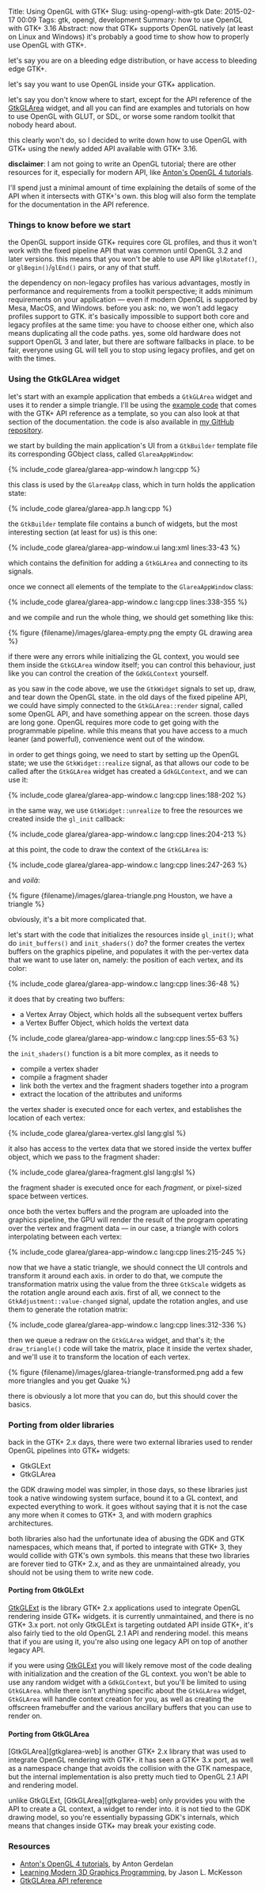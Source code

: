 Title: Using OpenGL with GTK+
Slug: using-opengl-with-gtk
Date: 2015-02-17 00:09
Tags: gtk, opengl, development
Summary: how to use OpenGL with GTK+ 3.16
Abstract: now that GTK+ supports OpenGL natively (at least on Linux and Windows) it's probably a good time to show how to properly use OpenGL with GTK+.

let's say you are on a bleeding edge distribution, or have access to
bleeding edge GTK+.

let's say you want to use OpenGL inside your GTK+ application.

let's say you don't know where to start, except for the API reference of the
[GtkGLArea][gtk-glarea-api] widget, and all you can find are examples and
tutorials on how to use OpenGL with GLUT, or SDL, or worse some random
toolkit that nobody heard about.

this clearly won't do, so I decided to write down how to use OpenGL with
GTK+ using the newly added API available with GTK+ 3.16.

**disclaimer**: I am not going to write an OpenGL tutorial; there are other
resources for it, especially for modern API, like [Anton's OpenGL 4 tutorials][anton-gl4-tut].

I'll spend just a minimal amount of time explaining the details of some of
the API when it intersects with GTK+'s own. this blog will also form the
template for the documentation in the API reference.

### Things to know before we start

the OpenGL support inside GTK+ requires core GL profiles, and thus it won't
work with the fixed pipeline API that was common until OpenGL 3.2 and later
versions. this means that you won't be able to use API like `glRotatef()`,
or `glBegin()`/`glEnd()` pairs, or any of that stuff.

the dependency on non-legacy profiles has various advantages, mostly in
performance and requirements from a toolkit perspective; it adds minimum
requirements on your application — even if modern OpenGL is supported by
Mesa, MacOS, and Windows. before you ask: no, we won't add legacy profiles
support to GTK. it's basically impossible to support both core and legacy
profiles at the same time: you have to choose either one, which also means
duplicating all the code paths. yes, some old hardware does not support
OpenGL 3 and later, but there are software fallbacks in place. to be fair,
everyone using GL will tell you to stop using legacy profiles, and get on
with the times.

### Using the GtkGLArea widget

let's start with an example application that embeds a `GtkGLArea` widget and
uses it to render a simple triangle. I'll be using the [example
code][gtk-api-example] that comes with the GTK+ API reference as a template,
so you can also look at that section of the documentation. the code is also
available in [my GitHub repository][glarea-example-git].

we start by building the main application's UI from a `GtkBuilder` template
file its corresponding GObject class, called `GlareaAppWindow`:

{% include_code glarea/glarea-app-window.h lang:cpp %}

this class is used by the `GlareaApp` class, which in turn holds the
application state:

{% include_code glarea/glarea-app.h lang:cpp %}

the `GtkBuilder` template file contains a bunch of widgets, but the most
interesting section (at least for us) is this one:

{% include_code glarea/glarea-app-window.ui lang:xml lines:33-43 %}

which contains the definition for adding a `GtkGLArea` and connecting to its
signals.

once we connect all elements of the template to the `GlareaAppWindow` class:

{% include_code glarea/glarea-app-window.c lang:cpp lines:338-355 %}

and we compile and run the whole thing, we should get something like this:

{% figure {filename}/images/glarea-empty.png the empty GL drawing area %}

if there were any errors while initializing the GL context, you would see
them inside the `GtkGLArea` window itself; you can control this behaviour,
just like you can control the creation of the `GdkGLContext` yourself.

as you saw in the code above, we use the `GtkWidget` signals to set up,
draw, and tear down the OpenGL state. in the old days of the fixed pipeline
API, we could have simply connected to the `GtkGLArea::render` signal,
called some OpenGL API, and have something appear on the screen. those days
are long gone. OpenGL requires more code to get going with the programmable
pipeline. while this means that you have access to a much leaner (and
powerful), convenience went out of the window.

in order to get things going, we need to start by setting up the OpenGL
state; we use the `GtkWidget::realize` signal, as that allows our code to be
called after the `GtkGLArea` widget has created a `GdkGLContext`, and we can
use it:

{% include_code glarea/glarea-app-window.c lang:cpp lines:188-202 %}

in the same way, we use `GtkWidget::unrealize` to free the resources we
created inside the `gl_init` callback:

{% include_code glarea/glarea-app-window.c lang:cpp lines:204-213 %}

at this point, the code to draw the context of the `GtkGLArea` is:

{% include_code glarea/glarea-app-window.c lang:cpp lines:247-263 %}

and *voilà*:

{% figure {filename}/images/glarea-triangle.png Houston, we have a triangle %}

obviously, it's a bit more complicated that.

let's start with the code that initializes the resources inside `gl_init()`;
what do `init_buffers()` and `init_shaders()` do? the former creates the
vertex buffers on the graphics pipeline, and populates it with the
per-vertex data that we want to use later on, namely: the position of each
vertex, and its color:

{% include_code glarea/glarea-app-window.c lang:cpp lines:36-48 %}

it does that by creating two buffers:

 * a Vertex Array Object, which holds all the subsequent vertex buffers
 * a Vertex Buffer Object, which holds the vertext data

{% include_code glarea/glarea-app-window.c lang:cpp lines:55-63 %}

the `init_shaders()` function is a bit more complex, as it needs to

 * compile a vertex shader
 * compile a fragment shader
 * link both the vertex and the fragment shaders together into a program
 * extract the location of the attributes and uniforms

the vertex shader is executed once for each vertex, and establishes the
location of each vertex:

{% include_code glarea/glarea-vertex.glsl lang:glsl %}

it also has access to the vertex data that we stored inside the vertex
buffer object, which we pass to the fragment shader:

{% include_code glarea/glarea-fragment.glsl lang:glsl %}

the fragment shader is executed once for each *fragment*, or pixel-sized
space between vertices.

once both the vertex buffers and the program are uploaded into the graphics
pipeline, the GPU will render the result of the program operating over the
vertex and fragment data — in our case, a triangle with colors interpolating
between each vertex:

{% include_code glarea/glarea-app-window.c lang:cpp lines:215-245 %}

now that we have a static triangle, we should connect the UI controls and
transform it around each axis. in order to do that, we compute the
transformation matrix using the value from the three `GtkScale` widgets as
the rotation angle around each axis. first of all, we connect to the
`GtkAdjustment::value-changed` signal, update the rotation angles, and use
them to generate the rotation matrix:

{% include_code glarea/glarea-app-window.c lang:cpp lines:312-336 %}

then we queue a redraw on the `GtkGLArea` widget, and that's it; the
`draw_triangle()` code will take the matrix, place it inside the vertex
shader, and we'll use it to transform the location of each vertex.

{% figure {filename}/images/glarea-triangle-transformed.png add a few more triangles and you get Quake %}

there is obviously a lot more that you can do, but this should cover the
basics.

### Porting from older libraries

back in the GTK+ 2.x days, there were two external libraries used to render
OpenGL pipelines into GTK+ widgets:

 * GtkGLExt
 * GtkGLArea

the GDK drawing model was simpler, in those days, so these libraries just
took a native windowing system surface, bound it to a GL context, and
expected everything to work. it goes without saying that it is not the case
any more when it comes to GTK+ 3, and with modern graphics architectures.

both libraries also had the unfortunate idea of abusing the GDK and GTK
namespaces, which means that, if ported to integrate with GTK+ 3, they would
collide with GTK's own symbols. this means that these two libraries are
forever tied to GTK+ 2.x, and as they are unmaintained already, you should
not be using them to write new code.

#### Porting from GtkGLExt

[GtkGLExt][gtkglext-web] is the library GTK+ 2.x applications used to
integrate OpenGL rendering inside GTK+ widgets. it is currently
unmaintained, and there is no GTK+ 3.x port. not only GtkGLExt is targeting
outdated API inside GTK+, it's also fairly tied to the old OpenGL 2.1 API
and rendering model. this means that if you are using it, you're also using
one legacy API on top of another legacy API.

if you were using [GtkGLExt][gtkglext-web] you will likely remove most of
the code dealing with initialization and the creation of the GL context. you
won't be able to use any random widget with a `GdkGLContext`, but you'll be
limited to using `GtkGLArea`. while there isn't anything specific about the
`GtkGLArea` widget, `GtkGLArea` will handle context creation for you, as
well as creating the offscreen framebuffer and the various ancillary buffers
that you can use to render on.

#### Porting from GtkGLArea

[GtkGLArea][gtkglarea-web] is another GTK+ 2.x library that was used to
integrate OpenGL rendering with GTK+. it has seen a GTK+ 3.x port, as well
as a namespace change that avoids the collision with the GTK namespace, but
the internal implementation is also pretty much tied to OpenGL 2.1 API and
rendering model.

unlike GtkGLExt, [GtkGLArea][gtkglarea-web] only provides you with the API
to create a GL context, a widget to render into. it is not tied to the GDK
drawing model, so you're essentially bypassing GDK's internals, which means
that changes inside GTK+ may break your existing code.

### Resources

 * [Anton's OpenGL 4 tutorials][anton-gl4-tut], by Anton Gerdelan
 * [Learning Modern 3D Graphics Programming][mckesson-tut], by Jason L. McKesson
 * [GtkGLArea API reference][gtk-glarea-api]

[mckesson-tut]: http://www.arcsynthesis.org/gltut/index.html]
[anton-gl4-tut]: http://antongerdelan.net/opengl/index.html
[gtkglext-web]: https://projects.gnome.org/gtkglext/
[gtlglarea-web]: http://www.mono-project.com/archived/gtkglarea/
[gtk-api-example]: https://developer.gnome.org/gtk3/stable/ch01s05.html#id-1.2.3.7.5
[glarea-example-git]: https://github.com/ebassi/glarea-example 
[gtk-glarea-api]: https://developer.gnome.org/gtk3/unstable/GtkGLArea.html
